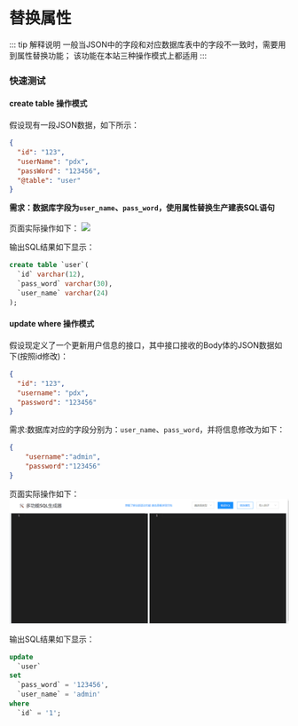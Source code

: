# 替换属性
::: tip 解释说明
一般当JSON中的字段和对应数据库表中的字段不一致时，需要用到属性替换功能；
该功能在本站三种操作模式上都适用
:::

### 快速测试

#### create table 操作模式
假设现有一段JSON数据，如下所示：
```json
{
  "id": "123",
  "userName": "pdx",
  "passWord": "123456",
  "@table": "user"
}
```
**需求：数据库字段为`user_name`、`pass_word`，使用属性替换生产建表SQL语句**<br>
<br>
页面实际操作如下：
![](../../asset/ScreenGif.gif)

输出SQL结果如下显示：
```sql
create table `user`(
  `id` varchar(12),
  `pass_word` varchar(30),
  `user_name` varchar(24)
);
```

#### update where 操作模式
假设现定义了一个更新用户信息的接口，其中接口接收的Body体的JSON数据如下(按照id修改)：
```json
{
  "id": "123",
  "username": "pdx",
  "password": "123456"
}
```
需求:数据库对应的字段分别为：`user_name`、`pass_word`，并将信息修改为如下：
```json
{
    "username":"admin",
    "password":"123456"
}
```
页面实际操作如下：
![](../../asset/SQL.gif)

输出SQL结果如下显示：
```sql
update
  `user`
set
  `pass_word` = '123456',
  `user_name` = 'admin'
where
  `id` = '1';
```